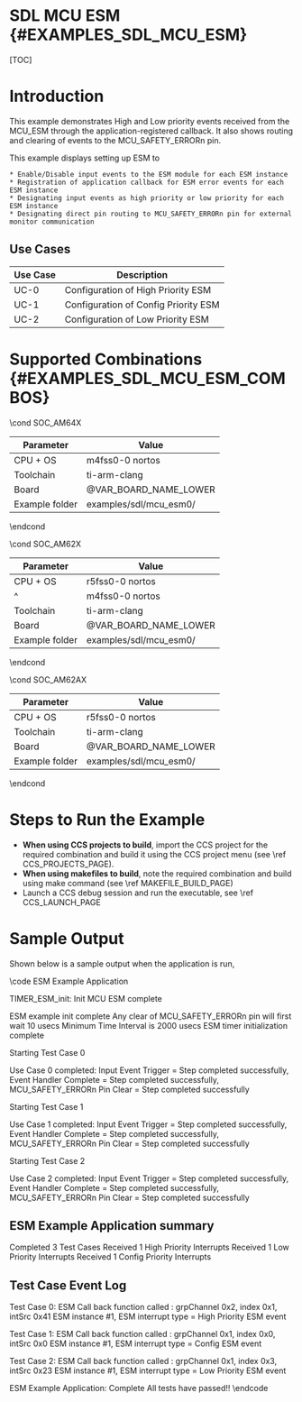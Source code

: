 # SDL MCU  ESM {#EXAMPLES_SDL_MCU_ESM}

[TOC]

# Introduction

This example demonstrates High and Low priority events received from the MCU_ESM through the application-registered callback. It also shows routing and clearing of events to the MCU_SAFETY_ERRORn pin.

This example displays setting up ESM to

    * Enable/Disable input events to the ESM module for each ESM instance
    * Registration of application callback for ESM error events for each ESM instance
    * Designating input events as high priority or low priority for each ESM instance
    * Designating direct pin routing to MCU_SAFETY_ERRORn pin for external monitor communication


Use Cases
---------
Use Case | Description
---------|------------
UC-0     | Configuration of High Priority ESM
UC-1     | Configuration of Config Priority ESM
UC-2     | Configuration of Low Priority ESM


# Supported Combinations {#EXAMPLES_SDL_MCU_ESM_COMBOS}

\cond SOC_AM64X

 Parameter      | Value
 ---------------|-----------
 CPU + OS       | m4fss0-0 nortos
 Toolchain      | ti-arm-clang
 Board          | @VAR_BOARD_NAME_LOWER
 Example folder | examples/sdl/mcu_esm0/

\endcond


\cond SOC_AM62X

 Parameter      | Value
 ---------------|-----------
 CPU + OS       | r5fss0-0 nortos
 ^				| m4fss0-0 nortos
 Toolchain      | ti-arm-clang
 Board          | @VAR_BOARD_NAME_LOWER
 Example folder | examples/sdl/mcu_esm0/

\endcond

\cond SOC_AM62AX

 Parameter      | Value
 ---------------|-----------
 CPU + OS       | r5fss0-0 nortos
 Toolchain      | ti-arm-clang
 Board          | @VAR_BOARD_NAME_LOWER
 Example folder | examples/sdl/mcu_esm0/

\endcond
# Steps to Run the Example

- **When using CCS projects to build**, import the CCS project for the required combination
  and build it using the CCS project menu (see \ref CCS_PROJECTS_PAGE).
- **When using makefiles to build**, note the required combination and build using
  make command (see \ref MAKEFILE_BUILD_PAGE)
- Launch a CCS debug session and run the executable, see \ref CCS_LAUNCH_PAGE
# Sample Output

Shown below is a sample output when the application is run,

\code
ESM Example Application

TIMER_ESM_init: Init MCU ESM complete

ESM example init complete
  Any clear of MCU_SAFETY_ERRORn pin will first wait 10 usecs
  Minimum Time Interval is 2000 usecs
ESM timer initialization complete

Starting Test Case 0

Use Case 0 completed: Input Event Trigger = Step completed successfully,
                       Event Handler Complete = Step completed successfully,
                       MCU_SAFETY_ERRORn Pin Clear = Step completed successfully

Starting Test Case 1

Use Case 1 completed: Input Event Trigger = Step completed successfully,
                       Event Handler Complete = Step completed successfully,
                       MCU_SAFETY_ERRORn Pin Clear = Step completed successfully

Starting Test Case 2

Use Case 2 completed: Input Event Trigger = Step completed successfully,
                       Event Handler Complete = Step completed successfully,
                       MCU_SAFETY_ERRORn Pin Clear = Step completed successfully


ESM Example Application summary
-------------------------------
Completed 3 Test Cases
Received 1 High Priority Interrupts
Received 1 Low Priority Interrupts
Received 1 Config Priority Interrupts

Test Case Event Log
------------------

Test Case 0: ESM Call back function called : grpChannel 0x2, index 0x1, intSrc 0x41
  ESM instance #1, ESM interrupt type = High Priority ESM event

Test Case 1: ESM Call back function called : grpChannel 0x1, index 0x0, intSrc 0x0
  ESM instance #1, ESM interrupt type = Config ESM event

Test Case 2: ESM Call back function called : grpChannel 0x1, index 0x3, intSrc 0x23
  ESM instance #1, ESM interrupt type = Low Priority ESM event

ESM Example Application: Complete
 All tests have passed!!
\endcode
